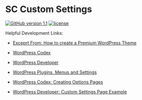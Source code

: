 # SC Custom Settings #
[![GitHub version 1.1](https://badge.fury.io/gh/Surfing-Chef%2Fsc-custom-settings.svg)](https://badge.fury.io/gh/Surfing-Chef%2Fsc-custom-settings)  [![license](https://img.shields.io/github/license/mashape/apistatus.svg)](https://github.com/Surfing-Chef/sc-custom-settings)

Helpful Development Links:  
- [Exceprt From: How to create a Premium WordPress Theme](https://www.youtube.com/watch?v=ViZLtFIcSfo&list=PLriKzYyLb28kpEnFFi9_vJWPf5-_7d3rX) 

- [WordPress Codex](https://codex.wordpress.org/)
- [WordPress Developer](https://developer.wordpress.org/)  
- [WordPress Plugins, Menus and Settings](https://developer.wordpress.org/plugins/)
- [WordPress Codex: Creating Options Pages](https://codex.wordpress.org/Creating_Options_Pages)
- [WordPress Developer: Custom Settings Page Example](https://developer.wordpress.org/plugins/settings/custom-settings-page/)  
